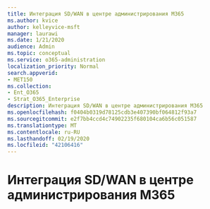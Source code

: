 ```yaml
---
title: Интеграция SD/WAN в центре администрирования M365
ms.author: kvice
author: kelleyvice-msft
manager: laurawi
ms.date: 1/21/2020
audience: Admin
ms.topic: conceptual
ms.service: o365-administration
localization_priority: Normal
search.appverid:
- MET150
ms.collection:
- Ent_O365
- Strat_O365_Enterprise
description: Интеграция SD/WAN в центре администрирования M365
ms.openlocfilehash: f0404b0319d78125cdb3e407390bf064812f93a7
ms.sourcegitcommit: e2f7bb4ccd4c74902235f680104ca6b56c051587
ms.translationtype: MT
ms.contentlocale: ru-RU
ms.lasthandoff: 02/19/2020
ms.locfileid: "42106416"
---
```

# <a name="sd-wan-integration-in-the-m365-admin-center"></a>Интеграция SD/WAN в центре администрирования M365
